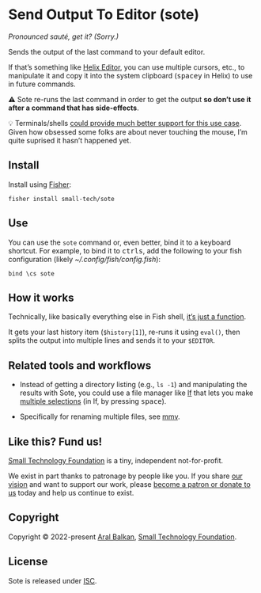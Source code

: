 # Send Output To Editor (sote)

_Pronounced sauté, get it? (Sorry.)_

Sends the output of the last command to your default editor.

If that’s something like [Helix Editor](https://helix-editor.com), you can use multiple cursors, etc., to manipulate it and copy it into the system clipboard (<kbd>space</kbd><kbd>y</kbd> in Helix) to use in future commands.

⚠️  Sote re-runs the last command in order to get the output __so don’t use it after a command that has side-effects__.

💡 Terminals/shells [could provide much better support for this use case](https://github.com/fish-shell/fish-shell/issues/2644). Given how obsessed some folks are about never touching the mouse, I’m quite suprised it hasn’t happened yet.

## Install

Install using [Fisher](https://github.com/jorgebucaran/fisher):

```shell
fisher install small-tech/sote
```

## Use

You can use the `sote` command or, even better, bind it to a keyboard shortcut. For example, to bind it to <kbd>ctrl</kbd><kbd>s</kbd>, add the following to your fish configuration (likely _~/.config/fish/config.fish_):

```fish
bind \cs sote
```

## How it works

Technically, like basically everything else in Fish shell, [it’s just a function](https://zerokspot.com/weblog/2016/01/16/fishy-functions/).

It gets your last history item (`$history[1]`), re-runs it using `eval()`, then splits the output into multiple lines and sends it to your `$EDITOR`.

## Related tools and workflows

  - Instead of getting a directory listing (e.g., `ls -1`) and manipulating the results with Sote, you could use a file manager like [lf](https://github.com/gokcehan/lf) that lets you make [multiple selections](https://pkg.go.dev/github.com/gokcehan/lf#section-readme) (in lf, by pressing <kbd>space</kbd>).

  - Specifically for renaming multiple files, see [mmv](https://github.com/itchyny/mmv).
  
## Like this? Fund us!

[Small Technology Foundation](https://small-tech.org) is a tiny, independent not-for-profit.

We exist in part thanks to patronage by people like you. If you share [our vision](https://small-tech.org/about/#small-technology) and want to support our work, please [become a patron or donate to us](https://small-tech.org/fund-us) today and help us continue to exist.

## Copyright

Copyright &copy; 2022-present [Aral Balkan](https://ar.al), [Small Technology Foundation](https://small-tech.org).

## License

Sote is released under [ISC](./LICENSE).
